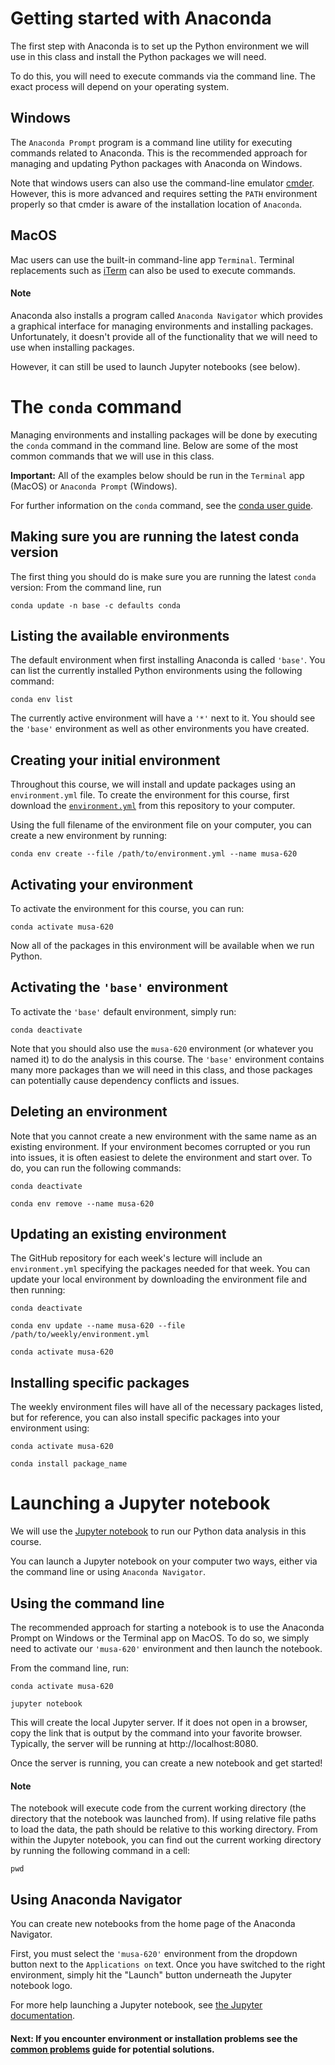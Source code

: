 # Getting started with Anaconda

The first step with Anaconda is to set up the Python environment we will use in this class and install the Python packages we will need.

To do this, you will need to execute commands via the command line. The exact process will depend on your operating system.

## Windows

The `Anaconda Prompt` program is a command line utility for executing commands related to Anaconda. This is the recommended approach for managing and updating Python packages with Anaconda on Windows.

Note that windows users can also use the command-line emulator [cmder](http://cmder.net/). However, this is more advanced and requires setting the `PATH` environment properly so that cmder is aware of the installation location of `Anaconda`.

## MacOS

Mac users can use the built-in command-line app `Terminal`. Terminal replacements such as [iTerm](https://www.iterm2.com/) can also be used to execute commands.

#### Note

Anaconda also installs a program called `Anaconda Navigator` which provides a graphical interface for managing environments and installing packages. Unfortunately, it doesn't provide all of the functionality that we will need to use when installing packages.

However, it can still be used to launch Jupyter notebooks (see below).

# The `conda` command

Managing environments and installing packages will be done by executing the `conda` command in the command line. Below are some of the most common commands that we will use in this class.

**Important:** All of the examples below should be run in the `Terminal` app (MacOS) or `Anaconda Prompt` (Windows).

For further information on the `conda` command, see
the [conda user guide](https://conda.io/projects/conda/en/latest/user-guide/).

## Making sure you are running the latest conda version

The first thing you should do is make sure you are running the latest `conda` version: From the command line, run

```
conda update -n base -c defaults conda
```

## Listing the available environments

The default environment when first installing Anaconda is called `'base'`. You can list the currently installed Python environments using the following command:

```
conda env list
```

The currently active environment will have a `'*'` next to it. You should see the `'base'` environment as well as other environments you have created.

## Creating your initial environment

Throughout this course, we will install and update packages using an `environment.yml` file. To create the environment for this course, first download the [`environment.yml`](../environment.yml)
from this repository to your computer.

Using the full filename of the environment file on your computer, you can create a new environment by running:

```
conda env create --file /path/to/environment.yml --name musa-620
```

## Activating your environment

To activate the environment for this course, you can run:

```
conda activate musa-620
```

Now all of the packages in this environment will be available when we run Python.

## Activating the `'base'` environment

To activate the `'base'` default environment, simply run:

```
conda deactivate
```

Note that you should also use the `musa-620` environment (or whatever you named it) to do the analysis in this course. The `'base'` environment contains many more packages than we will need in this class, and those packages can potentially cause dependency conflicts and issues.

## Deleting an environment

Note that you cannot create a new environment with the same name as an existing environment. If your environment becomes corrupted or you run into issues, it is often easiest to delete the environment and start over. To do, you can run the following commands:

```
conda deactivate
```

```
conda env remove --name musa-620
```

## Updating an existing environment

The GitHub repository for each week's lecture will include an `environment.yml` specifying the packages needed for that week. You can update your local environment by downloading the environment file and then running:

```
conda deactivate
```

```
conda env update --name musa-620 --file /path/to/weekly/environment.yml
```

```
conda activate musa-620
```

## Installing specific packages

The weekly environment files will have all of the necessary packages listed, but for reference, you can also install specific packages into your environment using:

```
conda activate musa-620
```

```
conda install package_name
```

# Launching a Jupyter notebook

We will use the [Jupyter notebook](https://jupyter-notebook.readthedocs.io/en/stable/) to run our Python data analysis in this course.

You can launch a Jupyter notebook on your computer two ways, either via the command line or using `Anaconda Navigator`.

## Using the command line

The recommended approach for starting a notebook is to use the Anaconda Prompt on Windows or the Terminal app on MacOS. To do so, we simply need to activate our `'musa-620'` environment and then launch the notebook.

From the command line, run:

```
conda activate musa-620
```

```
jupyter notebook
```

This will create the local Jupyter server. If it does not open in a browser, copy the link that is output by the command into your favorite browser. Typically, the server will be running at http://localhost:8080.

Once the server is running, you can create a new notebook and get started!

#### Note

The notebook will execute code from the current working directory (the directory that the notebook was launched from). If using relative file paths to load the data, the path should be relative to this working directory. From within the Jupyter notebook, you can find out the current working directory by running the following command in a cell:

```
pwd
```

## Using Anaconda Navigator

You can create new notebooks from the home page of the Anaconda Navigator.

First, you must select the `'musa-620'` environment from the dropdown button next to the `Applications on` text. Once you have switched to the right environment, simply hit the "Launch" button underneath the Jupyter notebook logo.

For more help launching a Jupyter notebook, see [the Jupyter documentation](https://jupyter.readthedocs.io/en/latest/running.html#running).

#### Next: If you encounter environment or installation problems see the [common problems](common-issues.md) guide for potential solutions.
